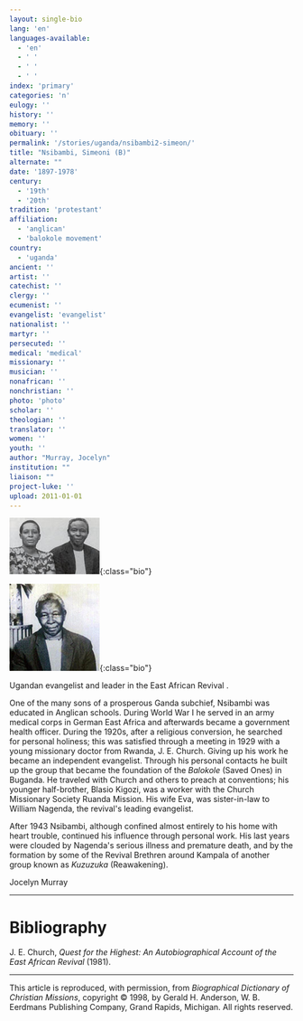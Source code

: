 ```yaml
---
layout: single-bio
lang: 'en'
languages-available:
  - 'en'
  - ' '
  - ' '
  - ' '
index: 'primary'
categories: 'n'
eulogy: ''
history: ''
memory: ''
obituary: ''
permalink: '/stories/uganda/nsibambi2-simeon/'
title: "Nsibambi, Simeoni (B)"
alternate: ""
date: '1897-1978'
century:
  - '19th'
  - '20th'
tradition: 'protestant'
affiliation:
  - 'anglican'
  - 'balokole movement'
country:
  - 'uganda'
ancient: ''
artist: ''
catechist: ''
clergy: ''
ecumenist: ''
evangelist: 'evangelist'
nationalist: ''
martyr: ''
persecuted: ''
medical: 'medical'
missionary: ''
musician: ''
nonafrican: ''
nonchristian: ''
photo: 'photo'
scholar: ''
theologian: ''
translator: ''
women: ''
youth: ''
author: "Murray, Jocelyn"
institution: ""
liaison: ""
project-luke: ''
upload: 2011-01-01
---
```


![Eva and Simeoni Nsimbambi](/images/bio-pics/uganda/nsibambi2-simeon/nsimbambi--simeoni-eva-small.jpg){:class="bio"}

![Simeon Nsimbambi](/images/bio-pics/uganda/nsibambi-simeoni/nsimbambi2.jpg){:class="bio"}

Ugandan evangelist and leader in the East African Revival .

One of the many sons of a prosperous Ganda subchief, Nsibambi was educated in Anglican schools. During World War I he served in an army medical corps in German East Africa and afterwards became a government health officer. During the 1920s, after a religious conversion, he searched for personal holiness; this was satisfied through a meeting in 1929 with a young missionary doctor from Rwanda, J. E. Church. Giving up his work he became an independent evangelist. Through his personal contacts he built up the group that became the foundation of the *Balokole* (Saved Ones) in Buganda. He traveled with Church and others to preach at conventions; his younger half-brother, Blasio Kigozi, was a worker with the Church Missionary Society Ruanda Mission. His wife Eva, was sister-in-law to William Nagenda, the revival's leading evangelist.

After 1943 Nsibambi, although confined almost entirely to his home with heart trouble, continued his influence through personal work. His last years were clouded by Nagenda's serious illness and premature death, and by the formation by some of the Revival Brethren around Kampala of another group known as *Kuzuzuka* (Reawakening).

Jocelyn Murray

---

# Bibliography

J. E. Church, *Quest for the Highest: An Autobiographical Account of the East African Revival* (1981).

---

This article is reproduced, with permission, from *Biographical Dictionary of Christian Missions*,   copyright &copy; 1998, by Gerald H. Anderson, W. B. Eerdmans Publishing Company, Grand Rapids, Michigan.  All rights reserved.
